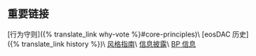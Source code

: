 重要链接
---
[行为守则]({% translate_link why-vote %}#core-principles)\\
[eosDAC 历史]({% translate_link history %})\\
[风格指南](/styleguide)\\
[信息披露](https://steemit.com/eos/@eosdac/statement-of-ownership-and-code-of-conduct)\\
[BP 信息](/bp.json)